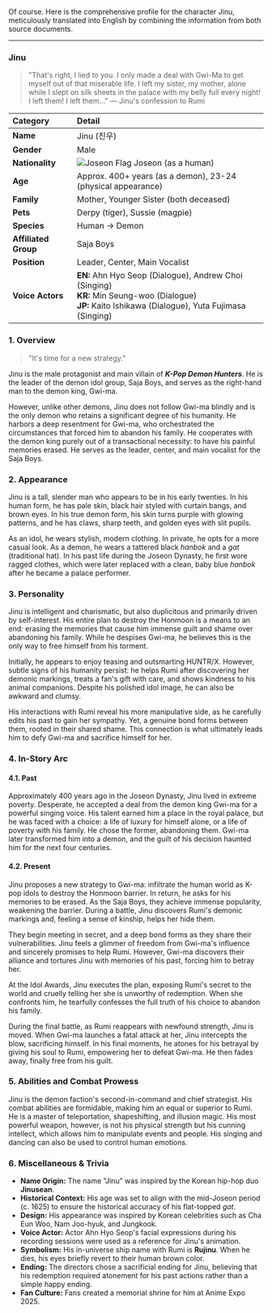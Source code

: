 Of course. Here is the comprehensive profile for the character Jinu, meticulously translated into English by combining the information from both source documents.

---

### **Jinu**

> "That's right, I lied to you. I only made a deal with Gwi-Ma to get myself out of that miserable life. I left my sister, my mother, alone while I slept on silk sheets in the palace with my belly full every night! I left them! I left them..."
> — Jinu's confession to Rumi

| Category             | Detail                                                                                                                                                       |
| :------------------- | :----------------------------------------------------------------------------------------------------------------------------------------------------------- |
| **Name**             | Jinu (진우)                                                                                                                                                  |
| **Gender**           | Male                                                                                                                                                         |
| **Nationality**      | ![Joseon Flag](https://upload.wikimedia.org/wikipedia/commons/thumb/7/7e/Flag_of_Joseon.svg/1200px-Flag_of_Joseon.svg.png) Joseon (as a human)               |
| **Age**              | Approx. 400+ years (as a demon), 23-24 (physical appearance)                                                                                                 |
| **Family**           | Mother, Younger Sister (both deceased)                                                                                                                       |
| **Pets**             | Derpy (tiger), Sussie (magpie)                                                                                                                               |
| **Species**          | Human → Demon                                                                                                                                                |
| **Affiliated Group** | Saja Boys                                                                                                                                                    |
| **Position**         | Leader, Center, Main Vocalist                                                                                                                                |
| **Voice Actors**     | **EN:** Ahn Hyo Seop (Dialogue), Andrew Choi (Singing) <br> **KR:** Min Seung-woo (Dialogue) <br> **JP:** Kaito Ishikawa (Dialogue), Yuta Fujimasa (Singing) |

### **1. Overview**

> "It's time for a new strategy."

Jinu is the male protagonist and main villain of **_K-Pop Demon Hunters_**. He is the leader of the demon idol group, Saja Boys, and serves as the right-hand man to the demon king, Gwi-ma.

However, unlike other demons, Jinu does not follow Gwi-ma blindly and is the only demon who retains a significant degree of his humanity. He harbors a deep resentment for Gwi-ma, who orchestrated the circumstances that forced him to abandon his family. He cooperates with the demon king purely out of a transactional necessity: to have his painful memories erased. He serves as the leader, center, and main vocalist for the Saja Boys.

### **2. Appearance**

Jinu is a tall, slender man who appears to be in his early twenties. In his human form, he has pale skin, black hair styled with curtain bangs, and brown eyes. In his true demon form, his skin turns purple with glowing patterns, and he has claws, sharp teeth, and golden eyes with slit pupils.

As an idol, he wears stylish, modern clothing. In private, he opts for a more casual look. As a demon, he wears a tattered black _hanbok_ and a _gat_ (traditional hat). In his past life during the Joseon Dynasty, he first wore ragged clothes, which were later replaced with a clean, baby blue _hanbok_ after he became a palace performer.

### **3. Personality**

Jinu is intelligent and charismatic, but also duplicitous and primarily driven by self-interest. His entire plan to destroy the Honmoon is a means to an end: erasing the memories that cause him immense guilt and shame over abandoning his family. While he despises Gwi-ma, he believes this is the only way to free himself from his torment.

Initially, he appears to enjoy teasing and outsmarting HUNTR/X. However, subtle signs of his humanity persist: he helps Rumi after discovering her demonic markings, treats a fan's gift with care, and shows kindness to his animal companions. Despite his polished idol image, he can also be awkward and clumsy.

His interactions with Rumi reveal his more manipulative side, as he carefully edits his past to gain her sympathy. Yet, a genuine bond forms between them, rooted in their shared shame. This connection is what ultimately leads him to defy Gwi-ma and sacrifice himself for her.

### **4. In-Story Arc**

#### **4.1. Past**

Approximately 400 years ago in the Joseon Dynasty, Jinu lived in extreme poverty. Desperate, he accepted a deal from the demon king Gwi-ma for a powerful singing voice. His talent earned him a place in the royal palace, but he was faced with a choice: a life of luxury for himself alone, or a life of poverty with his family. He chose the former, abandoning them. Gwi-ma later transformed him into a demon, and the guilt of his decision haunted him for the next four centuries.

#### **4.2. Present**

Jinu proposes a new strategy to Gwi-ma: infiltrate the human world as K-pop idols to destroy the Honmoon barrier. In return, he asks for his memories to be erased. As the Saja Boys, they achieve immense popularity, weakening the barrier. During a battle, Jinu discovers Rumi's demonic markings and, feeling a sense of kinship, helps her hide them.

They begin meeting in secret, and a deep bond forms as they share their vulnerabilities. Jinu feels a glimmer of freedom from Gwi-ma's influence and sincerely promises to help Rumi. However, Gwi-ma discovers their alliance and tortures Jinu with memories of his past, forcing him to betray her.

At the Idol Awards, Jinu executes the plan, exposing Rumi's secret to the world and cruelly telling her she is unworthy of redemption. When she confronts him, he tearfully confesses the full truth of his choice to abandon his family.

During the final battle, as Rumi reappears with newfound strength, Jinu is moved. When Gwi-ma launches a fatal attack at her, Jinu intercepts the blow, sacrificing himself. In his final moments, he atones for his betrayal by giving his soul to Rumi, empowering her to defeat Gwi-ma. He then fades away, finally free from his guilt.

### **5. Abilities and Combat Prowess**

Jinu is the demon faction's second-in-command and chief strategist. His combat abilities are formidable, making him an equal or superior to Rumi. He is a master of teleportation, shapeshifting, and illusion magic. His most powerful weapon, however, is not his physical strength but his cunning intellect, which allows him to manipulate events and people. His singing and dancing can also be used to control human emotions.

### **6. Miscellaneous & Trivia**

- **Name Origin:** The name "Jinu" was inspired by the Korean hip-hop duo **Jinusean**.
- **Historical Context:** His age was set to align with the mid-Joseon period (c. 1625) to ensure the historical accuracy of his flat-topped _gat_.
- **Design:** His appearance was inspired by Korean celebrities such as Cha Eun Woo, Nam Joo-hyuk, and Jungkook.
- **Voice Actor:** Actor Ahn Hyo Seop's facial expressions during his recording sessions were used as a reference for Jinu's animation.
- **Symbolism:** His in-universe ship name with Rumi is **Rujinu**. When he dies, his eyes briefly revert to their human brown color.
- **Ending:** The directors chose a sacrificial ending for Jinu, believing that his redemption required atonement for his past actions rather than a simple happy ending.
- **Fan Culture:** Fans created a memorial shrine for him at Anime Expo 2025.
